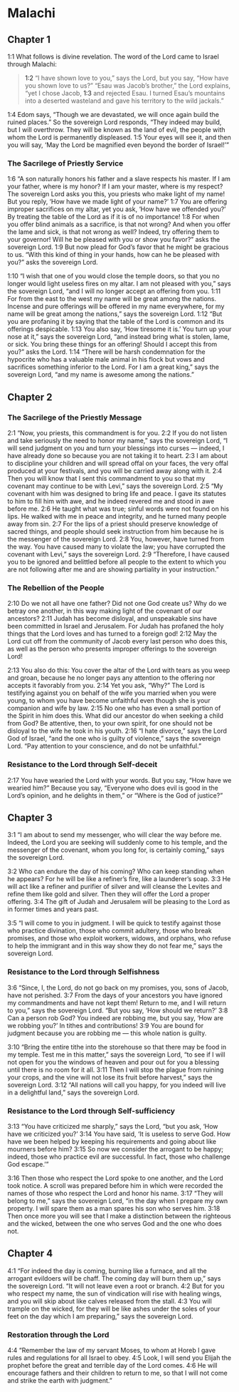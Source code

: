 # Malachi

## Chapter 1

<a name="1:1">1:1</a> What follows is divine revelation. The word of the Lord came to Israel through Malachi:

> <a name="1:2">1:2</a> “I have shown love to you,” says the Lord, but you say, “How have you shown love to us?”
> “Esau was Jacob’s brother,” the Lord explains, “yet I chose Jacob, <a name="1:3">1:3</a> and rejected Esau. I turned Esau’s mountains into a deserted wasteland and gave his territory to the wild jackals.”

<a name="1:4">1:4</a> Edom says, “Though we are devastated, we will once again build the ruined places.” So the sovereign Lord responds, “They indeed may build, but I will overthrow. They will be known as the land of evil, the people with whom the Lord is permanently displeased. <a name="1:5">1:5</a> Your eyes will see it, and then you will say, ‘May the Lord be magnified even beyond the border of Israel!’”

### The Sacrilege of Priestly Service

<a name="1:6">1:6</a> “A son naturally honors his father and a slave respects his master. If I am your father, where is my honor? If I am your master, where is my respect? The sovereign Lord asks you this, you priests who make light of my name! But you reply, ‘How have we made light of your name?’ <a name="1:7">1:7</a> You are offering improper sacrifices on my altar, yet you ask, ‘How have we offended you?’ By treating the table of the Lord as if it is of no importance! <a name="1:8">1:8</a> For when you offer blind animals as a sacrifice, is that not wrong? And when you offer the lame and sick, is that not wrong as well? Indeed, try offering them to your governor! Will he be pleased with you or show you favor?” asks the sovereign Lord. <a name="1:9">1:9</a> But now plead for God’s favor that he might be gracious to us. “With this kind of thing in your hands, how can he be pleased with you?” asks the sovereign Lord.

<a name="1:10">1:10</a> “I wish that one of you would close the temple doors, so that you no longer would light useless fires on my altar. I am not pleased with you,” says the sovereign Lord, “and I will no longer accept an offering from you. <a name="1:11">1:11</a> For from the east to the west my name will be great among the nations. Incense and pure offerings will be offered in my name everywhere, for my name will be great among the nations,” says the sovereign Lord. <a name="1:12">1:12</a> “But you are profaning it by saying that the table of the Lord is common and its offerings despicable. <a name="1:13">1:13</a> You also say, ‘How tiresome it is.’ You turn up your nose at it,” says the sovereign Lord, “and instead bring what is stolen, lame, or sick. You bring these things for an offering! Should I accept this from you?” asks the Lord. <a name="1:14">1:14</a> “There will be harsh condemnation for the hypocrite who has a valuable male animal in his flock but vows and sacrifices something inferior to the Lord. For I am a great king,” says the sovereign Lord, “and my name is awesome among the nations.”

## Chapter 2

### The Sacrilege of the Priestly Message

<a name="2:1">2:1</a> “Now, you priests, this commandment is for you. <a name="2:2">2:2</a> If you do not listen and take seriously the need to honor my name,” says the sovereign Lord, “I will send judgment on you and turn your blessings into curses — indeed, I have already done so because you are not taking it to heart. <a name="2:3">2:3</a> I am about to discipline your children and will spread offal on your faces, the very offal produced at your festivals, and you will be carried away along with it. <a name="2:4">2:4</a> Then you will know that I sent this commandment to you so that my covenant may continue to be with Levi,” says the sovereign Lord. <a name="2:5">2:5</a> “My covenant with him was designed to bring life and peace. I gave its statutes to him to fill him with awe, and he indeed revered me and stood in awe before me. <a name="2:6">2:6</a> He taught what was true; sinful words were not found on his lips. He walked with me in peace and integrity, and he turned many people away from sin. <a name="2:7">2:7</a> For the lips of a priest should preserve knowledge of sacred things, and people should seek instruction from him because he is the messenger of the sovereign Lord. <a name="2:8">2:8</a> You, however, have turned from the way. You have caused many to violate the law; you have corrupted the covenant with Levi,” says the sovereign Lord. <a name="2:9">2:9</a> “Therefore, I have caused you to be ignored and belittled before all people to the extent to which you are not following after me and are showing partiality in your instruction.”

### The Rebellion of the People

<a name="2:10">2:10</a> Do we not all have one father? Did not one God create us? Why do we betray one another, in this way making light of the covenant of our ancestors? <a name="2:11">2:11</a> Judah has become disloyal, and unspeakable sins have been committed in Israel and Jerusalem. For Judah has profaned the holy things that the Lord loves and has turned to a foreign god! <a name="2:12">2:12</a> May the Lord cut off from the community of Jacob every last person who does this, as well as the person who presents improper offerings to the sovereign Lord!

<a name="2:13">2:13</a> You also do this: You cover the altar of the Lord with tears as you weep and groan, because he no longer pays any attention to the offering nor accepts it favorably from you. <a name="2:14">2:14</a> Yet you ask, “Why?” The Lord is testifying against you on behalf of the wife you married when you were young, to whom you have become unfaithful even though she is your companion and wife by law. <a name="2:15">2:15</a> No one who has even a small portion of the Spirit in him does this. What did our ancestor do when seeking a child from God? Be attentive, then, to your own spirit, for one should not be disloyal to the wife he took in his youth. <a name="2:16">2:16</a> “I hate divorce,” says the Lord God of Israel, “and the one who is guilty of violence,” says the sovereign Lord. “Pay attention to your conscience, and do not be unfaithful.”

### Resistance to the Lord through Self-deceit

<a name="2:17">2:17</a> You have wearied the Lord with your words. But you say, “How have we wearied him?” Because you say, “Everyone who does evil is good in the Lord’s opinion, and he delights in them,” or “Where is the God of justice?”

## Chapter 3

<a name="3:1">3:1</a> “I am about to send my messenger, who will clear the way before me. Indeed, the Lord you are seeking will suddenly come to his temple, and the messenger of the covenant, whom you long for, is certainly coming,” says the sovereign Lord.

<a name="3:2">3:2</a> Who can endure the day of his coming? Who can keep standing when he appears? For he will be like a refiner’s fire, like a launderer’s soap. <a name="3:3">3:3</a> He will act like a refiner and purifier of silver and will cleanse the Levites and refine them like gold and silver. Then they will offer the Lord a proper offering. <a name="3:4">3:4</a> The gift of Judah and Jerusalem will be pleasing to the Lord as in former times and years past.

<a name="3:5">3:5</a> “I will come to you in judgment. I will be quick to testify against those who practice divination, those who commit adultery, those who break promises, and those who exploit workers, widows, and orphans, who refuse to help the immigrant and in this way show they do not fear me,” says the sovereign Lord.

### Resistance to the Lord through Selfishness

<a name="3:6">3:6</a> “Since, I, the Lord, do not go back on my promises, you, sons of Jacob, have not perished. <a name="3:7">3:7</a> From the days of your ancestors you have ignored my commandments and have not kept them! Return to me, and I will return to you,” says the sovereign Lord. “But you say, ‘How should we return?’ <a name="3:8">3:8</a> Can a person rob God? You indeed are robbing me, but you say, ‘How are we robbing you?’ In tithes and contributions! <a name="3:9">3:9</a> You are bound for judgment because you are robbing me — this whole nation is guilty.

<a name="3:10">3:10</a> “Bring the entire tithe into the storehouse so that there may be food in my temple. Test me in this matter,” says the sovereign Lord, “to see if I will not open for you the windows of heaven and pour out for you a blessing until there is no room for it all. <a name="3:11">3:11</a> Then I will stop the plague from ruining your crops, and the vine will not lose its fruit before harvest,” says the sovereign Lord. <a name="3:12">3:12</a> “All nations will call you happy, for you indeed will live in a delightful land,” says the sovereign Lord.

### Resistance to the Lord through Self-sufficiency

<a name="3:13">3:13</a> “You have criticized me sharply,” says the Lord, “but you ask, ‘How have we criticized you?’ <a name="3:14">3:14</a> You have said, ‘It is useless to serve God. How have we been helped by keeping his requirements and going about like mourners before him? <a name="3:15">3:15</a> So now we consider the arrogant to be happy; indeed, those who practice evil are successful. In fact, those who challenge God escape.’”

<a name="3:16">3:16</a> Then those who respect the Lord spoke to one another, and the Lord took notice. A scroll was prepared before him in which were recorded the names of those who respect the Lord and honor his name. <a name="3:17">3:17</a> “They will belong to me,” says the sovereign Lord, “in the day when I prepare my own property. I will spare them as a man spares his son who serves him. <a name="3:18">3:18</a> Then once more you will see that I make a distinction between the righteous and the wicked, between the one who serves God and the one who does not.

## Chapter 4

<a name="4:1">4:1</a> “For indeed the day is coming, burning like a furnace, and all the arrogant evildoers will be chaff. The coming day will burn them up,” says the sovereign Lord. “It will not leave even a root or branch. <a name="4:2">4:2</a> But for you who respect my name, the sun of vindication will rise with healing wings, and you will skip about like calves released from the stall. <a name="4:3">4:3</a> You will trample on the wicked, for they will be like ashes under the soles of your feet on the day which I am preparing,” says the sovereign Lord.

### Restoration through the Lord

<a name="4:4">4:4</a> “Remember the law of my servant Moses, to whom at Horeb I gave rules and regulations for all Israel to obey. <a name="4:5">4:5</a> Look, I will send you Elijah the prophet before the great and terrible day of the Lord comes. <a name="4:6">4:6</a> He will encourage fathers and their children to return to me, so that I will not come and strike the earth with judgment.”